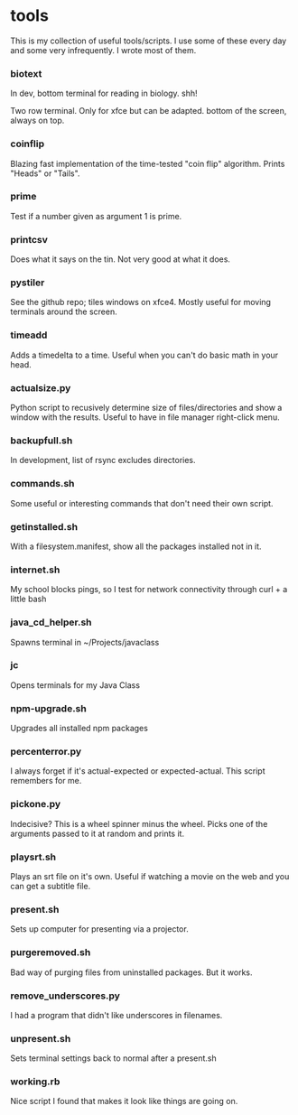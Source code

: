 # tools
This is my collection of useful tools/scripts. I use some of these every day and some very infrequently. I wrote most of them.

### biotext
In dev, bottom terminal for reading in biology. shh!

Two row terminal. Only for xfce but can be adapted. bottom of the screen, always on top.

### coinflip
Blazing fast implementation of the time-tested "coin flip" algorithm. Prints "Heads" or "Tails".

### prime
Test if a number given as argument 1 is prime.

### printcsv
Does what it says on the tin. Not very good at what it does.

### pystiler
See the github repo; tiles windows on xfce4. Mostly useful for moving terminals around the screen.

### timeadd
Adds a timedelta to a time. Useful when you can't do basic math in your head.

### actualsize.py
Python script to recusively determine size of files/directories and show a window with the results. Useful to have in file manager right-click menu.

### backupfull.sh
In development, list of rsync excludes directories.

### commands.sh
Some useful or interesting commands that don't need their own script.

### getinstalled.sh
With a filesystem.manifest, show all the packages installed not in it.

### internet.sh
My school blocks pings, so I test for network connectivity through curl + a little bash

### java_cd_helper.sh
Spawns terminal in ~/Projects/javaclass

### jc
Opens terminals for my Java Class

### npm-upgrade.sh
Upgrades all installed npm packages

### percenterror.py
I always forget if it's actual-expected or expected-actual. This script remembers for me.

### pickone.py
Indecisive? This is a wheel spinner minus the wheel. Picks one of the arguments passed to it at random and prints it.

### playsrt.sh
Plays an srt file on it's own. Useful if watching a movie on the web and you can get a subtitle file.

### present.sh
Sets up computer for presenting via a projector.

### purgeremoved.sh
Bad way of purging files from uninstalled packages. But it works.

### remove_underscores.py
I had a program that didn't like underscores in filenames.

### unpresent.sh
Sets terminal settings back to normal after a present.sh

### working.rb
Nice script I found that makes it look like things are going on.
